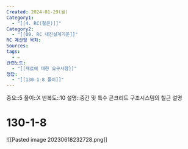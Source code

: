 ```yaml
---
Created: 2024-01-29(월)
Category1:
  - "[[4. RC(철콘)]]"
Category2:
  - "[[09. RC 내진설계기준]]"
RC 계산형 목차: 
Sources: 
tags:
  - ✏️
관련노트:
  - "[[재료에 대한 요구사항]]"
정답:
  - "[[130-1-8 풀이]]"
---
```

중요::5
풀이::X
반복도::10
설명::중간 및 특수 콘크리트 구조시스템의 철근 설명

#  130-1-8

![[Pasted image 20230618232728.png]]